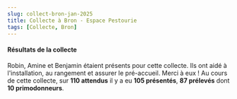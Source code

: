 ```yaml
---
slug: collect-bron-jan-2025
title: Collecte à Bron - Espace Pestourie
tags: [Collecte, Bron]
---
```


#### Résultats de la collecte

Robin, Amine et Benjamin étaient présents pour cette collecte. Ils ont aidé à l'installation, au rangement et assurer le pré-accueil. Merci à eux !
Au cours de cette collecte, sur **110 attendus** il y a eu **105 présentés**, **87 prélevés** dont **10 primodonneurs**.
